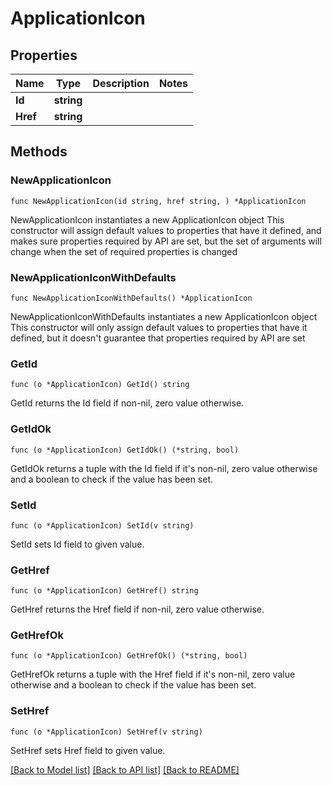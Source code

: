 # ApplicationIcon

## Properties

Name | Type | Description | Notes
------------ | ------------- | ------------- | -------------
**Id** | **string** |  | 
**Href** | **string** |  | 

## Methods

### NewApplicationIcon

`func NewApplicationIcon(id string, href string, ) *ApplicationIcon`

NewApplicationIcon instantiates a new ApplicationIcon object
This constructor will assign default values to properties that have it defined,
and makes sure properties required by API are set, but the set of arguments
will change when the set of required properties is changed

### NewApplicationIconWithDefaults

`func NewApplicationIconWithDefaults() *ApplicationIcon`

NewApplicationIconWithDefaults instantiates a new ApplicationIcon object
This constructor will only assign default values to properties that have it defined,
but it doesn't guarantee that properties required by API are set

### GetId

`func (o *ApplicationIcon) GetId() string`

GetId returns the Id field if non-nil, zero value otherwise.

### GetIdOk

`func (o *ApplicationIcon) GetIdOk() (*string, bool)`

GetIdOk returns a tuple with the Id field if it's non-nil, zero value otherwise
and a boolean to check if the value has been set.

### SetId

`func (o *ApplicationIcon) SetId(v string)`

SetId sets Id field to given value.


### GetHref

`func (o *ApplicationIcon) GetHref() string`

GetHref returns the Href field if non-nil, zero value otherwise.

### GetHrefOk

`func (o *ApplicationIcon) GetHrefOk() (*string, bool)`

GetHrefOk returns a tuple with the Href field if it's non-nil, zero value otherwise
and a boolean to check if the value has been set.

### SetHref

`func (o *ApplicationIcon) SetHref(v string)`

SetHref sets Href field to given value.



[[Back to Model list]](../README.md#documentation-for-models) [[Back to API list]](../README.md#documentation-for-api-endpoints) [[Back to README]](../README.md)


